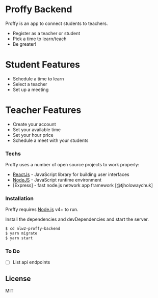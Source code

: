 # Proffy Backend

Proffy is an app to connect students to teachers.

  - Register as a teacher or student
  - Pick a time to learn/teach
  - Be greater!

# Student Features

  - Schedule a time to learn
  - Select a teacher
  - Set up a meeting

# Teacher Features
  
  - Create your account
  - Set your available time
  - Set your hour price
  - Schedule a meet with your students
  
### Techs

Proffy uses a number of open source projects to work properly:

* [ReactJs](https://github.com/facebook/react) - JavaScript library for building user interfaces
* [NodeJS](https://github.com/nodejs/node) -  JavaScript runtime environment
* [Express] - fast node.js network app framework [@tjholowaychuk]



### Installation

Preffy requires [Node.js](https://nodejs.org/) v4+ to run.

Install the dependencies and devDependencies and start the server.

```sh
$ cd nlw2-proffy-backend
$ yarn migrate
$ yarn start
```

### To Do
- [ ] List api endpoints

License
----

MIT
